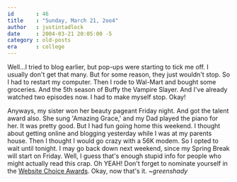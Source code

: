 ```yaml
---
id       : 46
title    : "Sunday, March 21, 2oo4"
author   : justintadlock
date     : 2004-03-21 20:05:00 -5
category : old-posts
era      : college
---
```


Well...I tried to blog earlier, but pop-ups were starting to tick me off.  I usually don't get that many.  But for some reason, they just wouldn't stop.  So I had to restart my computer.  Then I rode to Wal-Mart and bought some groceries.  And the 5th season of Buffy the Vampire Slayer.  And I've already watched two episodes now.  I had to make myself stop.  Okay!

Anyways, my sister won her beauty pageant Friday night.  And got the talent award also.  She sung 'Amazing Grace,' and my Dad played the piano for her.  It was pretty good.  But I had fun going home this weekend.  I thought about getting online and blogging yesterday while I was at my parents house.  Then I thought I would go crazy with a 56K modem.  So I opted to wait until tonight.  I may go back down next weekend, since my Spring Break will start on Friday.  Well, I guess that's enough stupid info for people who might actually read this crap.  Oh YEAH!  Don't forget to nominate yourself in the <a href="/websitechoiceawards" title="Website Choice Awards" rel="externa"> Website Choice Awards</a>.  Okay, now that's it.  <em> ~greenshady</em>
